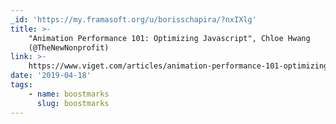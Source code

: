 ```yaml
---
_id: 'https://my.framasoft.org/u/borisschapira/?nxIXlg'
title: >-
    "Animation Performance 101: Optimizing Javascript", Chloe Hwang
    (@TheNewNonprofit)
link: >-
    https://www.viget.com/articles/animation-performance-101-optimizing-javascript/
date: '2019-04-18'
tags:
    - name: boostmarks
      slug: boostmarks
---
```


<div class="markdown"><p></p></div>

